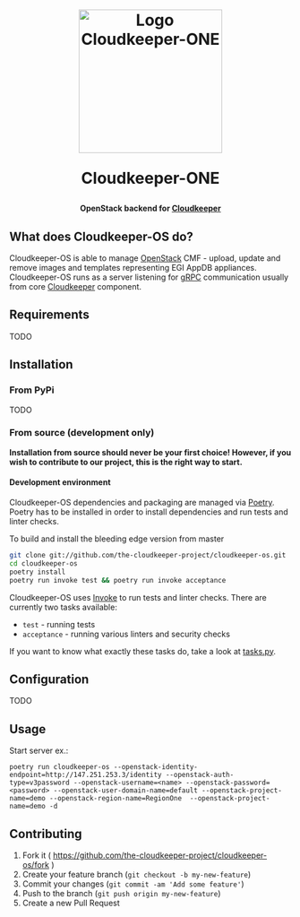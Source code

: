 <h1 align="center">
  <img src="https://i.imgur.com/HIqYK2o.png" alt="Logo Cloudkeeper-ONE" title="Logo Cloudkeeper-ONE" width="256"/>
  <p>Cloudkeeper-ONE</p>
</h1>

<h4 align="center">OpenStack backend for <a href="https://github.com/the-cloudkeeper-project/cloudkeeper">Cloudkeeper</a></h4>

## What does Cloudkeeper-OS do?
Cloudkeeper-OS is able to manage [OpenStack](https://www.openstack.org/) CMF - upload, update and remove images and templates representing EGI AppDB appliances. Cloudkeeper-OS runs as a server listening for [gRPC](http://www.grpc.io/) communication usually from core [Cloudkeeper](https://github.com/the-cloudkeeper-project/cloudkeeper) component.

## Requirements
TODO
## Installation
### From PyPi
TODO
### From source (development only)
**Installation from source should never be your first choice! However, if you wish to contribute to our project, this is the right way to start.**
#### Development environment
Cloudkeeper-OS dependencies and packaging are managed via [Poetry](https://poetry.eustace.io/). Poetry has to be installed in order to install dependencies and run tests and linter checks.

To build and install the bleeding edge version from master
```bash
git clone git://github.com/the-cloudkeeper-project/cloudkeeper-os.git
cd cloudkeeper-os
poetry install
poetry run invoke test && poetry run invoke acceptance
```
Cloudkeeper-OS uses [Invoke](http://www.pyinvoke.org/) to run tests and linter checks. There are currently two tasks available:
* `test` - running tests
* `acceptance` - running various linters and security checks

If you want to know what exactly these tasks do, take a look at [tasks.py](tasks.py).
## Configuration
TODO
## Usage
Start server ex.:
```
poetry run cloudkeeper-os --openstack-identity-endpoint=http://147.251.253.3/identity --openstack-auth-type=v3password --openstack-username=<name> --openstack-password=<password> --openstack-user-domain-name=default --openstack-project-name=demo --openstack-region-name=RegionOne  --openstack-project-name=demo -d
```

## Contributing
1. Fork it ( https://github.com/the-cloudkeeper-project/cloudkeeper-os/fork )
2. Create your feature branch (`git checkout -b my-new-feature`)
3. Commit your changes (`git commit -am 'Add some feature'`)
4. Push to the branch (`git push origin my-new-feature`)
5. Create a new Pull Request

